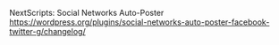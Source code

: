 NextScripts: Social Networks Auto-Poster
https://wordpress.org/plugins/social-networks-auto-poster-facebook-twitter-g/changelog/

